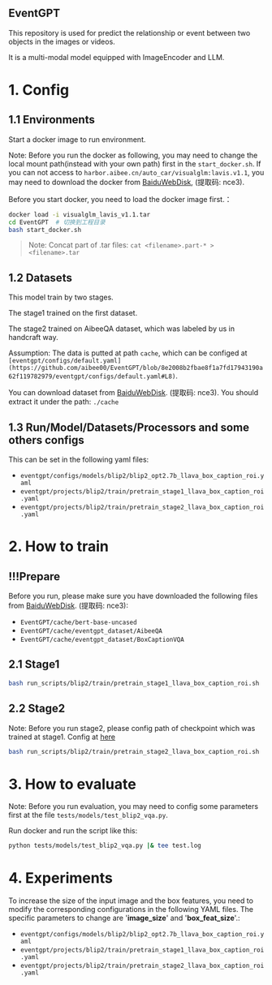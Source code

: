 EventGPT
-----------
This repository is used for predict the relationship or event between two objects in the images or videos. 

It is a multi-modal model equipped with ImageEncoder and LLM.

# 1. Config
## 1.1 Environments
Start a docker image to run environment.

Note: Before you run the docker as following, you may need to change the local mount path(instead with your own path) first in the `start_docker.sh`. If you can not access to `harbor.aibee.cn/auto_car/visualglm:lavis.v1.1`, you may need to download the docker from [BaiduWebDisk](https://pan.baidu.com/s/11oeqB3JV4X3cYJO73U7hjQ?pwd=nce3), (提取码: nce3).

Before you start docker, you need to load the docker image first.：
```bash
docker load -i visualglm_lavis_v1.1.tar
cd EventGPT  # 切换到工程目录
bash start_docker.sh
```

>Note: Concat part of .tar files: `cat <filename>.part-* > <filename>.tar`

## 1.2 Datasets

This model train by two stages. 

The stage1 trained on the first dataset.

The stage2 trained on AibeeQA dataset, which was labeled by us in handcraft way.

Assumption: The data is putted at path `cache`, which can be configed at `[eventgpt/configs/default.yaml](https://github.com/aibee00/EventGPT/blob/8e2008b2fbae8f1a7fd17943190a62f119782979/eventgpt/configs/default.yaml#L8)`.

You can download dataset from [BaiduWebDisk](https://pan.baidu.com/s/11oeqB3JV4X3cYJO73U7hjQ?pwd=nce3). (提取码: nce3). You should extract it under the path: `./cache`

## 1.3 Run/Model/Datasets/Processors and some others configs

This can be set in the following yaml files:

- `eventgpt/configs/models/blip2/blip2_opt2.7b_llava_box_caption_roi.yaml`
- `eventgpt/projects/blip2/train/pretrain_stage1_llava_box_caption_roi.yaml`
- `eventgpt/projects/blip2/train/pretrain_stage2_llava_box_caption_roi.yaml`

# 2. How to train

## **!!!Prepare**
Before you run, please make sure you have downloaded the following files from [BaiduWebDisk](https://pan.baidu.com/s/11oeqB3JV4X3cYJO73U7hjQ?pwd=nce3). (提取码: nce3):
- `EventGPT/cache/bert-base-uncased`
- `EventGPT/cache/eventgpt_dataset/AibeeQA`
- `EventGPT/cache/eventgpt_dataset/BoxCaptionVQA`

## 2.1 Stage1

```bash
bash run_scripts/blip2/train/pretrain_stage1_llava_box_caption_roi.sh 
```

## 2.2 Stage2
Note: Before you run stage2, please config path of checkpoint which was trained at stage1.
Config at [here](https://github.com/aibee00/EventGPT/blob/2d12aef2b4950419037fdfefac87a099d7c7c83f/eventgpt/projects/blip2/train/pretrain_stage2_llava_box_caption_roi.yaml#L15)

```bash
bash run_scripts/blip2/train/pretrain_stage2_llava_box_caption_roi.sh 
```

# 3. How to evaluate

Note: Before you run evaluation, you may need to config some parameters first at the file `tests/models/test_blip2_vqa.py`.

Run docker and run the script like this:

```bash
python tests/models/test_blip2_vqa.py |& tee test.log
```

# 4. Experiments

To increase the size of the input image and the box features, you need to modify the corresponding configurations in the following YAML files. The specific parameters to change are '**image_size**' and '**box_feat_size**'.:

- `eventgpt/configs/models/blip2/blip2_opt2.7b_llava_box_caption_roi.yaml`
- `eventgpt/projects/blip2/train/pretrain_stage1_llava_box_caption_roi.yaml`
- `eventgpt/projects/blip2/train/pretrain_stage2_llava_box_caption_roi.yaml`

